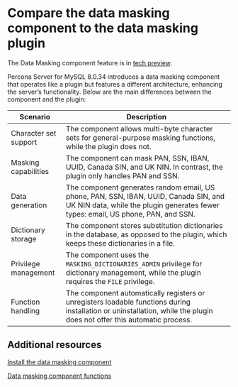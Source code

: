 # Compare the data masking component to the data masking plugin

The Data Masking component feature is in [tech preview](glossary.md#tech-preview).

Percona Server for MySQL 8.0.34 introduces a data masking component that operates like a plugin but features a different architecture, enhancing the server’s functionality. Below are the main differences between the component and the plugin:

| Scenario               | Description                                                                                                    |
|------------------------|----------------------------------------------------------------------------------------------------------------|
| Character set support   | The component allows multi-byte character sets for general-purpose masking functions, while the plugin does not.|
| Masking capabilities    | The component can mask PAN, SSN, IBAN, UUID, Canada SIN, and UK NIN. In contrast, the plugin only handles PAN and SSN. |
| Data generation         | The component generates random email, US phone, PAN, SSN, IBAN, UUID, Canada SIN, and UK NIN data, while the plugin generates fewer types: email, US phone, PAN, and SSN. |
| Dictionary storage      | The component stores substitution dictionaries in the database, as opposed to the plugin, which keeps these dictionaries in a file. |
| Privilege management    | The component uses the `MASKING_DICTIONARIES_ADMIN` privilege for dictionary management, while the plugin requires the `FILE` privilege. |
| Function handling       | The component automatically registers or unregisters loadable functions during installation or uninstallation, while the plugin does not offer this automatic process. |

## Additional resources

[Install the data masking component](install-data-masking-component.md)

[Data masking component functions](data-masking-function-list.md)